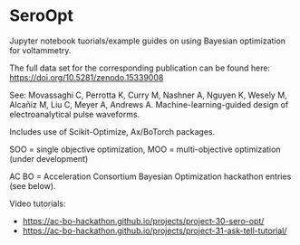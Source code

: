 # SeroOpt
Jupyter notebook tuorials/example guides on using Bayesian optimization for voltammetry. 

The full data set for the corresponding publication can be found here: https://doi.org/10.5281/zenodo.15339008

See: Movassaghi C, Perrotta K, Curry M, Nashner A, Nguyen K, Wesely M, Alcañiz M, Liu C, Meyer A, Andrews A. Machine-learning-guided design of electroanalytical pulse waveforms.

Includes use of Scikit-Optimize, Ax/BoTorch packages.

SOO = single objective optimization, MOO = multi-objective optimization (under development)

AC BO = Acceleration Consortium Bayesian Optimization hackathon entries (see below).

Video tutorials: 
- https://ac-bo-hackathon.github.io/projects/project-30-sero-opt/
- https://ac-bo-hackathon.github.io/projects/project-31-ask-tell-tutorial/
